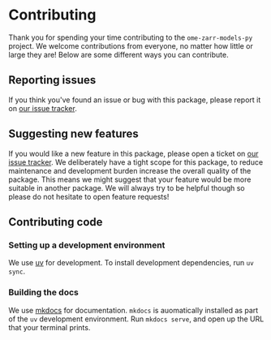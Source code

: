 # Contributing

Thank you for spending your time contributing to the `ome-zarr-models-py` project.
We welcome contributions from everyone, no matter how little or large they are!
Below are some different ways you can contribute.

## Reporting issues

If you think you've found an issue or bug with this package, please report it on [our issue tracker](https://github.com/BioImageTools/ome-zarr-models-py).

## Suggesting new features

If you would like a new feature in this package, please open a ticket on [our issue tracker](https://github.com/BioImageTools/ome-zarr-models-py).
We deliberately have a tight scope for this package, to reduce maintenance and development burden increase the overall quality of the package.
This means we might suggest that your feature would be more suitable in another package.
We will always try to be helpful though so please do not hesitate to open feature requests!

## Contributing code

### Setting up a development environment

We use [uv](https://docs.astral.sh/uv/) for development.
To install development dependencies, run `uv sync`.

### Building the docs

We use [mkdocs](https://www.mkdocs.org/) for documentation.
`mkdocs` is auomatically installed as part of the `uv` development environment.
Run `mkdocs serve`, and open up the URL that your terminal prints.
